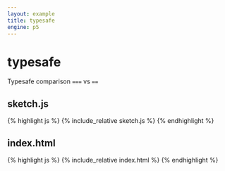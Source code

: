 ```yaml
---
layout: example
title: typesafe
engine: p5
---
```


# typesafe  

Typesafe comparison `===` vs `==`  

## sketch.js 
{% highlight js %}
{% include_relative sketch.js %}
{% endhighlight %}
## index.html 
{% highlight js %}
{% include_relative index.html %}
{% endhighlight %}
